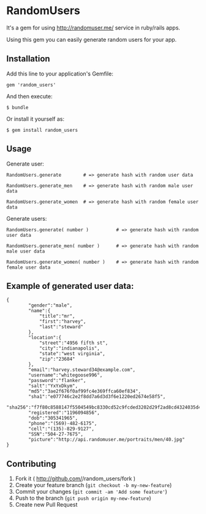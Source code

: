 # RandomUsers

  It's a gem for using http://randomuser.me/ service in ruby/rails apps.

  Using this gem you can easily generate random users for your app.

## Installation

Add this line to your application's Gemfile:

    gem 'random_users'

And then execute:

    $ bundle

Or install it yourself as:

    $ gem install random_users

## Usage

Generate user:

	RandomUsers.generate	    # => generate hash with random user data

	RandomUsers.generate_men	# => generate hash with random male user data

	RandomUsers.generate_women	# => generate hash with random female user data

Generate users:

	RandomUsers.generate( number )	    	# => generate hash with random user data

	RandomUsers.generate_men( number )		# => generate hash with random male user data

	RandomUsers.generate_women( number )	# => generate hash with random female user data
	
## Example of generated user data:

	{
	        "gender":"male",
	        "name":{
	            "title":"mr",
	            "first":"harvey",
	            "last":"steward"
	        },
	        "location":{
	            "street":"4956 fifth st",
	            "city":"indianapolis",
	            "state":"west virginia",
	            "zip":"23684"
	        },
	        "email":"harvey.steward34@example.com",
	        "username":"whitegoose996",
	        "password":"flanker",
	        "salt":"YxYxDkym",
	        "md5":"3ae2f676f0af99fc4e369ffca60ef834",
	        "sha1":"e077746c2e2f8dd7a6d3d3f6e1220ed2674e58f5",
	        "sha256":"f7f80c8588147f5504549bc8330cd52c9fcded3202d29f2ad8cd4324035d4c15",
	        "registered":"1196094856",
	        "dob":"305341965",
	        "phone":"(569)-482-6175",
	        "cell":"(135)-829-9127",
	        "SSN":"504-27-7675",
	        "picture":"http://api.randomuser.me/portraits/men/40.jpg"
	}

## Contributing

1. Fork it ( http://github.com/<my-github-username>/random_users/fork )
2. Create your feature branch (`git checkout -b my-new-feature`)
3. Commit your changes (`git commit -am 'Add some feature'`)
4. Push to the branch (`git push origin my-new-feature`)
5. Create new Pull Request
